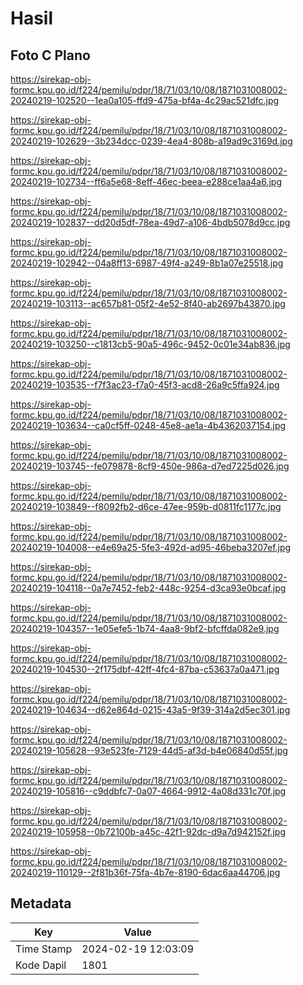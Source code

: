 # Hasil

## Foto C Plano

https://sirekap-obj-formc.kpu.go.id/f224/pemilu/pdpr/18/71/03/10/08/1871031008002-20240219-102520--1ea0a105-ffd9-475a-bf4a-4c29ac521dfc.jpg

https://sirekap-obj-formc.kpu.go.id/f224/pemilu/pdpr/18/71/03/10/08/1871031008002-20240219-102629--3b234dcc-0239-4ea4-808b-a19ad9c3169d.jpg

https://sirekap-obj-formc.kpu.go.id/f224/pemilu/pdpr/18/71/03/10/08/1871031008002-20240219-102734--ff6a5e68-8eff-46ec-beea-e288ce1aa4a6.jpg

https://sirekap-obj-formc.kpu.go.id/f224/pemilu/pdpr/18/71/03/10/08/1871031008002-20240219-102837--dd20d5df-78ea-49d7-a106-4bdb5078d9cc.jpg

https://sirekap-obj-formc.kpu.go.id/f224/pemilu/pdpr/18/71/03/10/08/1871031008002-20240219-102942--04a8ff13-6987-49f4-a249-8b1a07e25518.jpg

https://sirekap-obj-formc.kpu.go.id/f224/pemilu/pdpr/18/71/03/10/08/1871031008002-20240219-103113--ac657b81-05f2-4e52-8f40-ab2697b43870.jpg

https://sirekap-obj-formc.kpu.go.id/f224/pemilu/pdpr/18/71/03/10/08/1871031008002-20240219-103250--c1813cb5-90a5-496c-9452-0c01e34ab836.jpg

https://sirekap-obj-formc.kpu.go.id/f224/pemilu/pdpr/18/71/03/10/08/1871031008002-20240219-103535--f7f3ac23-f7a0-45f3-acd8-26a9c5ffa924.jpg

https://sirekap-obj-formc.kpu.go.id/f224/pemilu/pdpr/18/71/03/10/08/1871031008002-20240219-103634--ca0cf5ff-0248-45e8-ae1a-4b4362037154.jpg

https://sirekap-obj-formc.kpu.go.id/f224/pemilu/pdpr/18/71/03/10/08/1871031008002-20240219-103745--fe079878-8cf9-450e-986a-d7ed7225d026.jpg

https://sirekap-obj-formc.kpu.go.id/f224/pemilu/pdpr/18/71/03/10/08/1871031008002-20240219-103849--f8092fb2-d6ce-47ee-959b-d0811fc1177c.jpg

https://sirekap-obj-formc.kpu.go.id/f224/pemilu/pdpr/18/71/03/10/08/1871031008002-20240219-104008--e4e69a25-5fe3-492d-ad95-46beba3207ef.jpg

https://sirekap-obj-formc.kpu.go.id/f224/pemilu/pdpr/18/71/03/10/08/1871031008002-20240219-104118--0a7e7452-feb2-448c-9254-d3ca93e0bcaf.jpg

https://sirekap-obj-formc.kpu.go.id/f224/pemilu/pdpr/18/71/03/10/08/1871031008002-20240219-104357--1e05efe5-1b74-4aa8-9bf2-bfcffda082e9.jpg

https://sirekap-obj-formc.kpu.go.id/f224/pemilu/pdpr/18/71/03/10/08/1871031008002-20240219-104530--2f175dbf-42ff-4fc4-87ba-c53637a0a471.jpg

https://sirekap-obj-formc.kpu.go.id/f224/pemilu/pdpr/18/71/03/10/08/1871031008002-20240219-104634--d62e864d-0215-43a5-9f39-314a2d5ec301.jpg

https://sirekap-obj-formc.kpu.go.id/f224/pemilu/pdpr/18/71/03/10/08/1871031008002-20240219-105628--93e523fe-7129-44d5-af3d-b4e06840d55f.jpg

https://sirekap-obj-formc.kpu.go.id/f224/pemilu/pdpr/18/71/03/10/08/1871031008002-20240219-105816--c9ddbfc7-0a07-4664-9912-4a08d331c70f.jpg

https://sirekap-obj-formc.kpu.go.id/f224/pemilu/pdpr/18/71/03/10/08/1871031008002-20240219-105958--0b72100b-a45c-42f1-92dc-d9a7d942152f.jpg

https://sirekap-obj-formc.kpu.go.id/f224/pemilu/pdpr/18/71/03/10/08/1871031008002-20240219-110129--2f81b36f-75fa-4b7e-8190-6dac6aa44706.jpg


## Metadata

| Key        | Value               |
| ---------- | ------------------- |
| Time Stamp | 2024-02-19 12:03:09 |
| Kode Dapil | 1801                |



